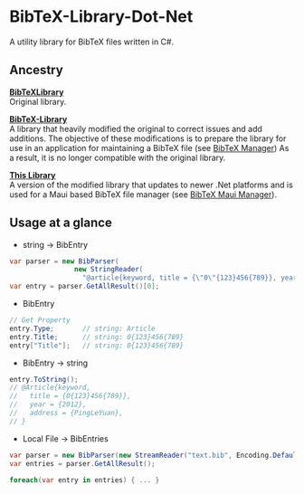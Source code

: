 # BibTeX-Library-Dot-Net
A utility library for BibTeX files written in C#.

## Ancestry
**[BibTeXLibrary](https://github.com/BERef/BibTeXLibrary)**\
Original library.

**[BibTeX-Library](https://github.com/lendres/BibTeX-Library)**\
A library that heavily modified the original to correct issues and add additions.  The objective of these modifications is to prepare the library for use in an application for maintaining a BibTeX file (see [BibTeX Manager](https://github.com/lendres/BibTeX-Manager))  As a result, it is no longer compatible with the original library.

**[This Library](https://github.com/lendres/BibTeX-Library-Dot-Net)**\
A version of the modified library that updates to newer .Net platforms and is used for a Maui based BibTeX file manager (see [BibTeX Maui Manager](https://github.com/lendres/BibTex-Manager-Maui)).

## Usage at a glance
- string -> BibEntry
```csharp
var parser = new BibParser(
                new StringReader(
                  "@article{keyword, title = {\"0\"{123}456{789}}, year = 2012, address=\"PingLeYuan\"}"));
var entry = parser.GetAllResult()[0];
```

- BibEntry
```csharp
// Get Property
entry.Type;       // string: Article
entry.Title;      // string: 0{123}456{789}
entry["Title"];   // string: 0{123}456{789}
```

- BibEntry -> string
```csharp
entry.ToString();
// @Article{keyword,
//   title = {0{123}456{789}},
//   year = {2012},
//   address = {PingLeYuan},
// }
```

- Local File -> BibEntries
```csharp
var parser = new BibParser(new StreamReader("text.bib", Encoding.Default));
var entries = parser.GetAllResult();

foreach(var entry in entries) { ... }
```
